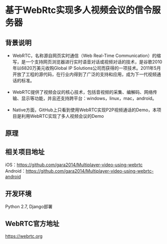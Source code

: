 # 基于WebRtc实现多人视频会议的信令服务器
## 背景说明
* WebRTC，名称源自网页实时通信（Web Real-Time Communication）的缩写，是一个支持网页浏览器进行实时语音对话或视频对话的技术，是谷歌2010年以6820万美元收购Global IP Solutions公司而获得的一项技术。2011年5月开放了工程的源代码，在行业内得到了广泛的支持和应用，成为下一代视频通话的标准。<br><br>
* WebRTC提供了视频会议的核心技术，包括音视频的采集、编解码、网络传输、显示等功能，并且还支持跨平台：windows，linux，mac，android。<br><br>
* Native方面，GitHub上只看到使用WebRTC实现P2P视频通话的Demo，本项目是利用WebRTC实现了多人视频会议的Demo<br>

## 原理

## 相关项目地址
iOS：https://github.com/gara2014/Multiplayer-video-using-webrtc<br>
Android：https://github.com/gara2014/Multiplayer-video-using-webrtc-android

## 开发环境
Python 2.7, Django部署

## WebRTC官方地址
https://webrtc.org
